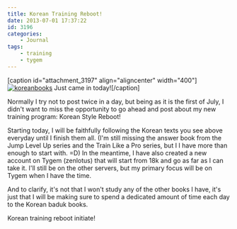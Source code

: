 ```yaml
---
title: Korean Training Reboot!
date: 2013-07-01 17:37:22
id: 3196
categories:
	- Journal
tags:
	- training
	- tygem
---
```


[caption id="attachment_3197" align="aligncenter" width="400"][![koreanbooks](http://www.bengozen.com/wp-content/uploads/2013/07/koreanbooks.jpg)](http://www.bengozen.com/wp-content/uploads/2013/07/koreanbooks.jpg) Just came in today![/caption]

Normally I try not to post twice in a day, but being as it is the first of July, I didn't want to miss the opportunity to go ahead and post about my new training program: Korean Style Reboot!

Starting today, I will be faithfully following the Korean texts you see above everyday until I finish them all. (I'm still missing the answer book from the Jump Level Up series and the Train Like a Pro series, but I I have more than enough to start with. =D) In the meantime, I have also created a new account on Tygem (zenlotus) that will start from 18k and go as far as I can take it. I'll still be on the other servers, but my primary focus will be on Tygem when I have the time.

And to clarify, it's not that I won't study any of the other books I have, it's just that I will be making sure to spend a dedicated amount of time each day to the Korean baduk books.

Korean training reboot initiate!